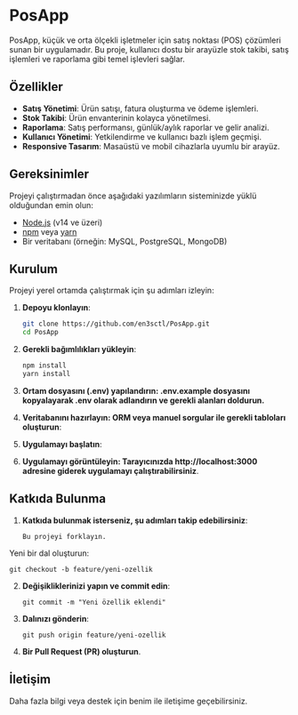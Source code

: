 # PosApp

PosApp, küçük ve orta ölçekli işletmeler için satış noktası (POS) çözümleri sunan bir uygulamadır. Bu proje, kullanıcı dostu bir arayüzle stok takibi, satış işlemleri ve raporlama gibi temel işlevleri sağlar.

## Özellikler

- **Satış Yönetimi**: Ürün satışı, fatura oluşturma ve ödeme işlemleri.
- **Stok Takibi**: Ürün envanterinin kolayca yönetilmesi.
- **Raporlama**: Satış performansı, günlük/aylık raporlar ve gelir analizi.
- **Kullanıcı Yönetimi**: Yetkilendirme ve kullanıcı bazlı işlem geçmişi.
- **Responsive Tasarım**: Masaüstü ve mobil cihazlarla uyumlu bir arayüz.

## Gereksinimler

Projeyi çalıştırmadan önce aşağıdaki yazılımların sisteminizde yüklü olduğundan emin olun:

- [Node.js](https://nodejs.org/) (v14 ve üzeri)
- [npm](https://www.npmjs.com/) veya [yarn](https://yarnpkg.com/)
- Bir veritabanı (örneğin: MySQL, PostgreSQL, MongoDB)

## Kurulum

Projeyi yerel ortamda çalıştırmak için şu adımları izleyin:

1. **Depoyu klonlayın**:
   ```bash
   git clone https://github.com/en3sctl/PosApp.git
   cd PosApp

2. **Gerekli bağımlılıkları yükleyin**:
   ```bash
   npm install
   yarn install

3. **Ortam dosyasını (.env) yapılandırın: .env.example dosyasını kopyalayarak .env olarak adlandırın ve gerekli alanları doldurun.**

4. **Veritabanını hazırlayın: ORM veya manuel sorgular ile gerekli tabloları oluşturun**:

5. **Uygulamayı başlatın**:

6. **Uygulamayı görüntüleyin: Tarayıcınızda http://localhost:3000 adresine giderek uygulamayı çalıştırabilirsiniz**.

## Katkıda Bulunma

1. **Katkıda bulunmak isterseniz, şu adımları takip edebilirsiniz**:
    ```
    Bu projeyi forklayın.
    
Yeni bir dal oluşturun:

    git checkout -b feature/yeni-ozellik

2. **Değişikliklerinizi yapın ve commit edin**:
    ```
    git commit -m "Yeni özellik eklendi"

3. **Dalınızı gönderin**:
    ```
    git push origin feature/yeni-ozellik

4. **Bir Pull Request (PR) oluşturun**.

## İletişim

Daha fazla bilgi veya destek için benim ile iletişime geçebilirsiniz.
